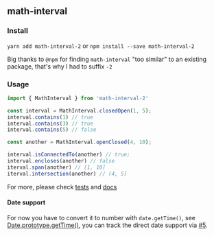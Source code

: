 ## math-interval

### Install

`yarn add math-interval-2` or `npm install --save math-interval-2`

Big thanks to `@npm` for finding `math-interval` "too similar" to an existing package, that's why I had to suffix `-2`

### Usage

```typescript
import { MathInterval } from 'math-interval-2'

const interval = MathInterval.closedOpen(1, 5);
interval.contains(1) // true
interval.contains(3) // true
interval.contains(5) // false

const another = MathInterval.openClosed(4, 10);

interval.isConnectedTo(another) // true;
interval.encloses(another) // false
iterval.span(another) // [1, 10]
iterval.intersection(another) // (4, 5]
```

For more, please check [tests](./src/index.spec.ts) and [docs](https://harunurhan.github.io/math-interval/classes/_index_.mathinterval.html)

#### Date support

For now you have to convert it to number with `date.getTime()`, see [Date.prototype.getTime()](https://developer.mozilla.org/en-US/docs/Web/JavaScript/Reference/Global_Objects/Date/getTime), you can track the direct date support via [#5](https://github.com/harunurhan/math-interval/issues/5).

